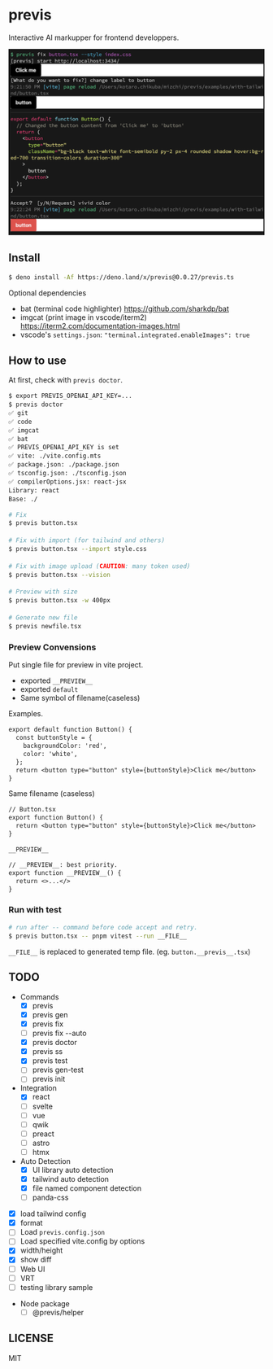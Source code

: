 # previs

Interactive AI markupper for frontend developpers.

![previs example](ss.png)

## Install

```bash
$ deno install -Af https://deno.land/x/previs@0.0.27/previs.ts
```

Optional dependencies

- bat (terminal code highlighter) https://github.com/sharkdp/bat
- imgcat (print image in vscode/iterm2) https://iterm2.com/documentation-images.html
- vscode's `settings.json`: `"terminal.integrated.enableImages": true`

## How to use

At first, check with `previs doctor`.

```bash
$ export PREVIS_OPENAI_API_KEY=...
$ previs doctor
✅ git
✅ code
✅ imgcat
✅ bat
✅ PREVIS_OPENAI_API_KEY is set
✅ vite: ./vite.config.mts
✅ package.json: ./package.json
✅ tsconfig.json: ./tsconfig.json
✅ compilerOptions.jsx: react-jsx
Library: react
Base: ./
```

```bash
# Fix
$ previs button.tsx

# Fix with import (for tailwind and others)
$ previs button.tsx --import style.css

# Fix with image upload (CAUTION: many token used)
$ previs button.tsx --vision

# Preview with size
$ previs button.tsx -w 400px

# Generate new file
$ previs newfile.tsx
```

### Preview Convensions

Put single file for preview in vite project.

- exported `__PREVIEW__`
- exported `default`
- Same symbol of filename(caseless)

Examples.

```tsx
export default function Button() {
  const buttonStyle = {
    backgroundColor: 'red',
    color: 'white',
  };
  return <button type="button" style={buttonStyle}>Click me</button>
}
```

Same filename (caseless)

```tsx
// Button.tsx
export function Button() {
  return <button type="button" style={buttonStyle}>Click me</button>
}
```

`__PREVIEW__`

```tsx
// __PREVIEW__: best priority.
export function __PREVIEW__() {
  return <>...</>
}
```


### Run with test

```bash
# run after -- command before code accept and retry.
$ previs button.tsx -- pnpm vitest --run __FILE__
```

`__FILE__` is replaced to generated temp file. (eg. `button.__previs__.tsx`)

## TODO

- Commands
  - [x] previs
  - [x] previs gen
  - [x] previs fix
  - [ ] previs fix --auto
  - [x] previs doctor
  - [x] previs ss
  - [x] previs test
  - [ ] previs gen-test
  - [ ] previs init
- Integration
  - [x] react
  - [ ] svelte
  - [ ] vue
  - [ ] qwik
  - [ ] preact
  - [ ] astro
  - [ ] htmx
- Auto Detection
  - [x] UI library auto detection
  - [x] tailwind auto detection
  - [x] file named component detection
  - [ ] panda-css
- [x] load tailwind config
- [x] format
- [ ] Load `previs.config.json`
- [ ] Load specified vite.config by options
- [x] width/height
- [x] show diff
- [ ] Web UI
- [ ] VRT
- [ ] testing library sample
- Node package
  - [ ] @previs/helper

## LICENSE

MIT